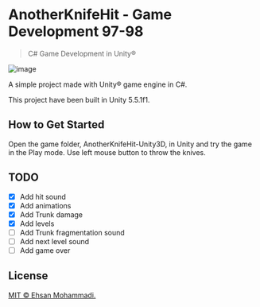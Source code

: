 # AnotherKnifeHit - Game Development 97-98

> C# Game Development in Unity®

![image](https://github.com/ehsan-mohammadi/AnotherKnifeHit-Unity3D/blob/master/GIF/Image2.gif)

A simple project made with Unity® game engine in C#.

This project have been built in Unity 5.5.1f1.

## How to Get Started

Open the game folder, AnotherKnifeHit-Unity3D, in Unity and try the game in the Play mode. Use left mouse button to throw the knives.

## TODO

- [x] Add hit sound
- [x] Add animations
- [x] Add Trunk damage
- [x] Add levels
- [ ] Add Trunk fragmentation sound
- [ ] Add next level sound
- [ ] Add game over

## License

[MIT © Ehsan Mohammadi.](../master/LICENSE)
